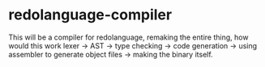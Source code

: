 # redolanguage-compiler
This will be a compiler for redolanguage, remaking the entire thing, how would this work lexer -> AST -> type checking -> code generation -> using assembler to generate object files -> making the binary itself. 
